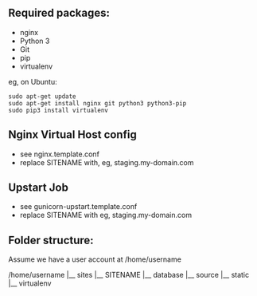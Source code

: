 ## Required packages:

* nginx
* Python 3
* Git
* pip
* virtualenv

eg, on Ubuntu:

	sudo apt-get update
	sudo apt-get install nginx git python3 python3-pip
	sudo pip3 install virtualenv

## Nginx Virtual Host config

* see nginx.template.conf
* replace SITENAME with, eg, staging.my-domain.com

## Upstart Job

* see gunicorn-upstart.template.conf
* replace SITENAME with eg, staging.my-domain.com

## Folder structure:
Assume we have a user account at /home/username

/home/username
|__ sites
    |__ SITENAME
        |__ database
	|__ source
	|__ static
	|__ virtualenv
